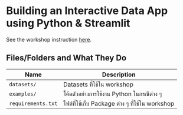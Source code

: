 # Building an Interactive Data App using Python &amp; Streamlit

See the workshop instruction
[here](https://zkan.notion.site/Building-an-Interactive-Data-App-using-Python-Streamlit-13718798dff6802eb50ad25b04213340?pvs=4).

## Files/Folders and What They Do

| Name | Description |
| - | - |
| `datasets/` | Datasets ที่ใช้ใน workshop |
| `examples/` | โค้ดตัวอย่างการใช้งาน Python ในกรณีต่าง ๆ |
| `requirements.txt` | ไฟล์ที่ใช้เก็บ Package ต่าง ๆ ที่ใช้ใน workshop |
